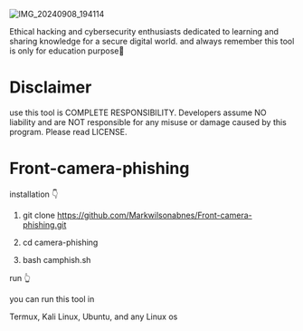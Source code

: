 ![IMG_20240908_194114](https://github.com/user-attachments/assets/dc2ec18e-ea18-412e-940d-530e59f46748)



Ethical hacking and cybersecurity enthusiasts dedicated to learning and sharing knowledge for a secure digital world. and always remember this tool is only for education purpose🐧


# Disclaimer
use this tool is COMPLETE RESPONSIBILITY. Developers assume NO liability and are NOT responsible for any misuse or damage caused by this program. Please read LICENSE.


# Front-camera-phishing

 installation 👇

1. git clone https://github.com/Markwilsonabnes/Front-camera-phishing.git

2. cd camera-phishing

3. bash camphish.sh

 run 👆

 you can run this tool in 

 Termux, Kali Linux, Ubuntu, and any Linux os 
 
